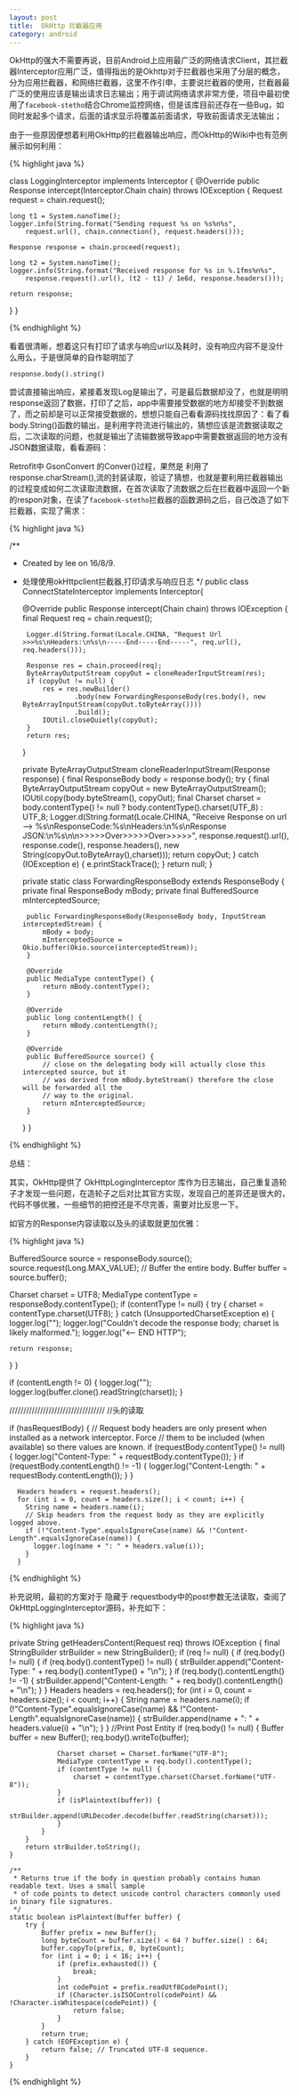 ```yaml
---
layout: post
title:  OkHttp 拦截器应用
category: android
---
```


OkHttp的强大不需要再说，目前Android上应用最广泛的网络请求Client，其拦截器Interceptor应用广泛，值得指出的是Okhttp对于拦截器也采用了分层的概念，分为应用拦截器，和网络拦截器，这里不作引申，主要说拦截器的使用，拦截器最广泛的使用应该是输出请求日志输出；用于调试网络请求非常方便，项目中最初使用了`facebook-stetho`结合Chrome监控网络，但是该库目前还存在一些Bug，如同时发起多个请求，后面的请求显示将覆盖前面请求，导致前面请求无法输出；

由于一些原因便想着利用OkHttp的拦截器输出响应，而OkHttp的Wiki中也有范例展示如何利用：

{% highlight java %}

class LoggingInterceptor implements Interceptor {
  @Override public Response intercept(Interceptor.Chain chain) throws IOException {
    Request request = chain.request();

    long t1 = System.nanoTime();
    logger.info(String.format("Sending request %s on %s%n%s",
        request.url(), chain.connection(), request.headers()));

    Response response = chain.proceed(request);

    long t2 = System.nanoTime();
    logger.info(String.format("Received response for %s in %.1fms%n%s",
        response.request().url(), (t2 - t1) / 1e6d, response.headers()));

    return response;
  }
}


{% endhighlight %}

看着很清晰，想着这只有打印了请求与响应url以及耗时，没有响应内容不是没什么用么，于是很简单的自作聪明加了

`response.body().string()`

尝试直接输出响应，紧接着发现Log是输出了，可是最后数据却没了，也就是明明response返回了数据，打印了之后，app中需要接受数据的地方却接受不到数据了，而之前却是可以正常接受数据的，想想只能自己看看源码找找原因了：看了看 body.String()函数的输出，是利用字符流进行输出的，猜想应该是流数据读取之后，二次读取的问题，也就是输出了流输数据导致app中需要数据返回的地方没有JSON数据读取，看看源码：

Retrofit中 GsonConvert 的Conver()过程，果然是 利用了 response.charStream(),流的封装读取，验证了猜想，也就是要利用拦截器输出的过程变成如何二次读取流数据，在首次读取了流数据之后在拦截器中返回一个新的respon对象，在读了`facebook-stetho`拦截器的函数源码之后，自己改造了如下拦截器，实现了需求：



{% highlight java %}

/**
 * Created by lee on 16/8/9.
 * 处理使用okHttpclient拦截器,打印请求与响应日志
 */
public class ConnectStateInterceptor implements Interceptor{

    @Override
    public Response intercept(Chain chain) throws IOException {
        final Request req = chain.request();

        Logger.d(String.format(Locale.CHINA, "Request Url >>>%s\nHeaders:\n%s\n-----End-----End-----", req.url(), req.headers()));

        Response res = chain.proceed(req);
        ByteArrayOutputStream copyOut = cloneReaderInputStream(res);
        if (copyOut != null) {
            res = res.newBuilder()
                    .body(new ForwardingResponseBody(res.body(), new ByteArrayInputStream(copyOut.toByteArray())))
                    .build();
            IOUtil.closeQuietly(copyOut);
        }
        return res;
    }

    private ByteArrayOutputStream cloneReaderInputStream(Response response) {
        final ResponseBody body = response.body();
        try {
            final ByteArrayOutputStream copyOut = new ByteArrayOutputStream();
            IOUtil.copy(body.byteStream(), copyOut);
            final Charset charset = body.contentType() != null ? body.contentType().charset(UTF_8) : UTF_8;
            Logger.d(String.format(Locale.CHINA, "Receive Response on url --> %s\nResponseCode:%s\nHeaders:\n%s\nResponse JSON:\n%s\n\n>>>>>Over>>>>>Over>>>>>",
                    response.request().url(), response.code(), response.headers(),
                    new String(copyOut.toByteArray(),charset)));
            return copyOut;
        } catch (IOException e) {
            e.printStackTrace();
        }
        return null;
    }

    private static class ForwardingResponseBody extends ResponseBody {
        private final ResponseBody mBody;
        private final BufferedSource mInterceptedSource;

        public ForwardingResponseBody(ResponseBody body, InputStream interceptedStream) {
            mBody = body;
            mInterceptedSource = Okio.buffer(Okio.source(interceptedStream));
        }

        @Override
        public MediaType contentType() {
            return mBody.contentType();
        }

        @Override
        public long contentLength() {
            return mBody.contentLength();
        }

        @Override
        public BufferedSource source() {
            // close on the delegating body will actually close this intercepted source, but it
            // was derived from mBody.byteStream() therefore the close will be forwarded all the
            // way to the original.
            return mInterceptedSource;
        }
    }
}



{% endhighlight %}


总结：

其实，OkHttp提供了 OkHttpLogingInterceptor 库作为日志输出，自己重复造轮子才发现一些问题，在造轮子之后对比其官方实现，发现自己的差异还是很大的，代码不够优雅，一些细节的把控还是不尽完善，需要对比反思一下。

如官方的Response内容读取以及头的读取就更加优雅：


{% highlight java %}

BufferedSource source = responseBody.source();
source.request(Long.MAX_VALUE); // Buffer the entire body.
Buffer buffer = source.buffer();

Charset charset = UTF8;
MediaType contentType = responseBody.contentType();
if (contentType != null) {
  try {
    charset = contentType.charset(UTF8);
  } catch (UnsupportedCharsetException e) {
    logger.log("");
    logger.log("Couldn't decode the response body; charset is likely malformed.");
    logger.log("<-- END HTTP");

    return response;
  }
}

if (contentLength != 0) {
  logger.log("");
  logger.log(buffer.clone().readString(charset));
}


//////////////////////////////////
//头的读取

if (hasRequestBody) {
        // Request body headers are only present when installed as a network interceptor. Force
        // them to be included (when available) so there values are known.
        if (requestBody.contentType() != null) {
          logger.log("Content-Type: " + requestBody.contentType());
        }
        if (requestBody.contentLength() != -1) {
          logger.log("Content-Length: " + requestBody.contentLength());
        }
      }

      Headers headers = request.headers();
      for (int i = 0, count = headers.size(); i < count; i++) {
        String name = headers.name(i);
        // Skip headers from the request body as they are explicitly logged above.
        if (!"Content-Type".equalsIgnoreCase(name) && !"Content-Length".equalsIgnoreCase(name)) {
          logger.log(name + ": " + headers.value(i));
        }
      }


{% endhighlight %}


补充说明，最初的方案对于 隐藏于 requestbody中的post参数无法读取，查阅了OkHttpLoggingInterceptor源码，补充如下：


{% highlight java %}

private String getHeadersContent(Request  req) throws IOException {
        final StringBuilder strBuilder = new StringBuilder();
        if (req != null) {
            if (req.body() != null) {
                if (req.body().contentType() != null) {
                    strBuilder.append("Content-Type: " + req.body().contentType() + "\n");
                }
                if (req.body().contentLength() != -1) {
                    strBuilder.append("Content-Length: " + req.body().contentLength() + "\n");
                }
            }
            Headers headers = req.headers();
            for (int i = 0, count = headers.size(); i < count; i++) {
                String name = headers.name(i);
                if (!"Content-Type".equalsIgnoreCase(name) && !"Content-Length".equalsIgnoreCase(name)) {
                    strBuilder.append(name + ": " + headers.value(i) + "\n");
                }
            }
            //Print Post Entity
            if (req.body() != null) {
                Buffer buffer = new Buffer();
                req.body().writeTo(buffer);

                Charset charset = Charset.forName("UTF-8");
                MediaType contentType = req.body().contentType();
                if (contentType != null) {
                    charset = contentType.charset(Charset.forName("UTF-8"));
                }
                if (isPlaintext(buffer)) {
                    strBuilder.append(URLDecoder.decode(buffer.readString(charset)));
                }
            }
        }
        return strBuilder.toString();
    }

    /**
     * Returns true if the body in question probably contains human readable text. Uses a small sample
     * of code points to detect unicode control characters commonly used in binary file signatures.
     */
    static boolean isPlaintext(Buffer buffer) {
        try {
            Buffer prefix = new Buffer();
            long byteCount = buffer.size() < 64 ? buffer.size() : 64;
            buffer.copyTo(prefix, 0, byteCount);
            for (int i = 0; i < 16; i++) {
                if (prefix.exhausted()) {
                    break;
                }
                int codePoint = prefix.readUtf8CodePoint();
                if (Character.isISOControl(codePoint) && !Character.isWhitespace(codePoint)) {
                    return false;
                }
            }
            return true;
        } catch (EOFException e) {
            return false; // Truncated UTF-8 sequence.
        }
    }

{% endhighlight %}

